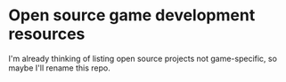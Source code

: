# Open source game development resources

I'm already thinking of listing open source projects not game-specific, so maybe I'll rename this repo.
